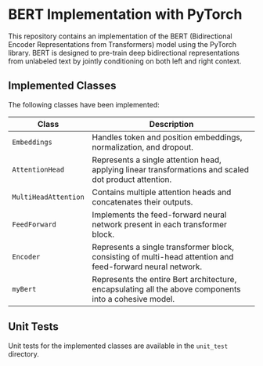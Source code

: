 # BERT Implementation with PyTorch

This repository contains an implementation of the BERT (Bidirectional Encoder Representations from Transformers) model using the PyTorch library. BERT is designed to pre-train deep bidirectional representations from unlabeled text by jointly conditioning on both left and right context.

## Implemented Classes

The following classes have been implemented:

| Class                | Description   |
|----------------------|---------------|
| `Embeddings`         | Handles token and position embeddings, normalization, and dropout. |
| `AttentionHead`      | Represents a single attention head, applying linear transformations and scaled dot product attention. |
| `MultiHeadAttention` | Contains multiple attention heads and concatenates their outputs. |
| `FeedForward`        | Implements the feed-forward neural network present in each transformer block. |
| `Encoder`            | Represents a single transformer block, consisting of multi-head attention and feed-forward neural network. |
| `myBert`             | Represents the entire Bert architecture, encapsulating all the above components into a cohesive model. |

## Unit Tests

Unit tests for the implemented classes are available in the `unit_test` directory.

